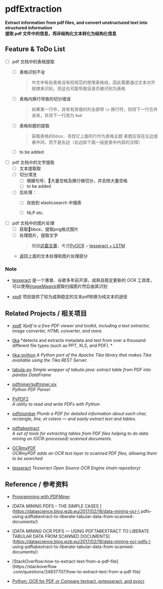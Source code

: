 # pdfExtraction

**Extract information from pdf files, and convert unstructured text into structured information**    
__提取 pdf 文件中的信息，将非结构化文本转化为结构化信息__  



## Feature & ToDo List

- [ ] pdf 文档中的表格提取 
  - [ ] 表格识别不全
    > 中文中有些表格没有较规范的使用表格线，因此需要通过文本对齐规律来识别，但这也可能导致目录页被识别为表格
  - [ ] 表格内换行导致的切分错误
    > 如果某一行中，具有有效值的列全部带 `\n` 换行符，则将下一行合并进来，并将下一行改为 `NaN`
  - [ ] 表格标题的提取
    > 获取表格的bbox，寻找它上面的行作为表格主题
    > 表题应该在左边或者中间，而不是右边（右边和下面一般是表中内容的注释）
  - [ ] to be added


- [ ] pdf 文档中的文字提取  
  - [ ] 文本提取取
  - [ ] 切分清洗
    - [ ] 根据句号、大量空格及换行做切分，并去除大量空格
    - [ ] to be added
  - [ ] 后处理：
    - [ ] 存放到 elasticsearch 中搜索
    - [ ] NLP etc.


- [ ] pdf 文档中的图片处理
  - [ ] 获取bbox，提取png格式图片
  - [ ] 处理图片，提取文字   
    > 根据[这篇文章](https://medium.com/@winston.smith.spb/python-ocr-for-pdf-or-compare-textract-pytesseract-and-pyocr-acb19122f38c)，考虑[PyOCR](https://gitlab.gnome.org/World/OpenPaperwork/pyocr) + [tesseract + LSTM](https://github.com/tesseract-ocr/tesseract/wiki/Data-Files)
  - 返回上面的文本处理和图片处理部分
  

### Note
- [tesseract](https://github.com/tesseract-ocr/tesseract) 是一个惠普、谷歌多年前开源，成熟且稳定更新的 OCR 工具库，
  可以使用[ImageMagick](https://github.com/ImageMagick/ImageMagick)提取扫描图片然后由其识别

- [xpdf](https://www.xpdfreader.com/) 项目提供了较为成熟稳定的文本pdf转换为纯文本的途径


## Related Projects / 相关项目


- [xpdf](https://www.xpdfreader.com/)
  *Xpdf is a free PDF viewer and toolkit, including a text extractor, image 
  converter, HTML converter, and more.*

- [tika](https://tika.apache.org/contribute.html)
  *detects and extracts metadata and text from over a thousand different file 
  types (such as PPT, XLS, and PDF). *

- [tika-python](https://github.com/chrismattmann/tika-python)
  *A Python port of the Apache Tika library that makes Tika available using 
  the Tika REST Server.*
  
- [tabula-py](https://github.com/chezou/tabula-py)
  *Simple wrapper of tabula-java: extract table from PDF into pandas DataFrame*

- [pdfminer/pdfminer.six](https://github.com/pdfminer/pdfminer.six)  
  *Python PDF Parser*
  
- [PyPDF2](https://github.com/mstamy2/PyPDF2)  
  *A utility to read and write PDFs with Python*
  
- [pdfplumber](https://github.com/jsvine/pdfplumber)
  *Plumb a PDF for detailed information about each char, rectangle, line, et cetera — and easily extract text and tables.*
  
- [pdftabextract](https://github.com/WZBSocialScienceCenter/pdftabextract)  
  *A set of tools for extracting tables from PDF files helping to do data mining on (OCR-processed) scanned documents.*
  
- [OCRmyPDF](https://github.com/jbarlow83/OCRmyPDF)   
  *OCRmyPDF adds an OCR text layer to scanned PDF files, allowing them to be searched*
  
- [tesseract](https://github.com/tesseract-ocr/tesseract)
  *Tesseract Open Source OCR Engine (main repository)*
  
  
## Reference / 参考资料
- [Programming with PDFMiner](https://euske.github.io/pdfminer/programming.html)

- [DATA MINING PDFS – THE SIMPLE CASES
  ](https://datascience.blog.wzb.eu/2017/02/16/data-mining-ocr-\
  pdfs-using-pdftabextract-to-liberate-tabular-data-from-scanned-documents/)

- [DATA MINING OCR PDFS — USING PDFTABEXTRACT TO LIBERATE TABULAR DATA FROM 
  SCANNED DOCUMENTS](https://datascience.blog.wzb.eu/2017/02/16/data-mining-ocr-pdfs-\
  using-pdftabextract-to-liberate-tabular-data-from-scanned-documents/)

- [StackOverflow:how-to-extract-text-from-a-pdf-file](https://stackoverflow\
  .com/questions/34837707/how-to-extract-text-from-a-pdf-file)

- [Python: OCR for PDF or Compare textract, pytesseract, and pyocr](https://medium.com/@winston.smith.spb/python-ocr-for-pdf-or-compare-textract-pytesseract-and-pyocr-acb19122f38c)
